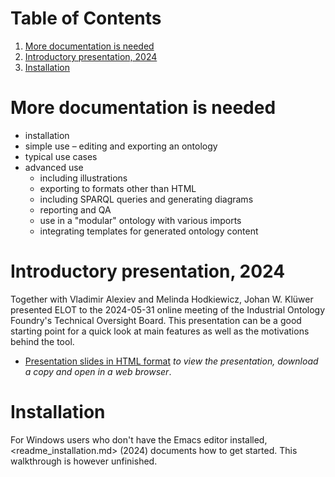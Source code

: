
# Table of Contents

1.  [More documentation is needed](#orged8287c)
2.  [Introductory presentation, 2024](#org07967fc)
3.  [Installation](#org9ef169f)



<a id="orged8287c"></a>

# More documentation is needed

-   installation
-   simple use &#x2013; editing and exporting an ontology
-   typical use cases
-   advanced use
    -   including illustrations
    -   exporting to formats other than HTML
    -   including SPARQL queries and generating diagrams
    -   reporting and QA
    -   use in a "modular" ontology with various imports
    -   integrating templates for generated ontology content


<a id="org07967fc"></a>

# Introductory presentation, 2024

Together with Vladimir Alexiev and Melinda Hodkiewicz, Johan W. Klüwer presented ELOT to the 2024-05-31 online meeting of the Industrial Ontology Foundry's Technical Oversight Board.
This presentation can be a good starting point for a quick look at main features as well as the motivations behind the tool.

-   [Presentation slides in HTML format](20240525T181908--elot-presented-to-iof-tob__elot_emacs_iof.html) *to view the presentation, download a copy and open in a web browser*.


<a id="org9ef169f"></a>

# Installation

For Windows users who don't have the Emacs editor installed, <readme_installation.md> (2024) documents how to get started. This walkthrough is however unfinished.

